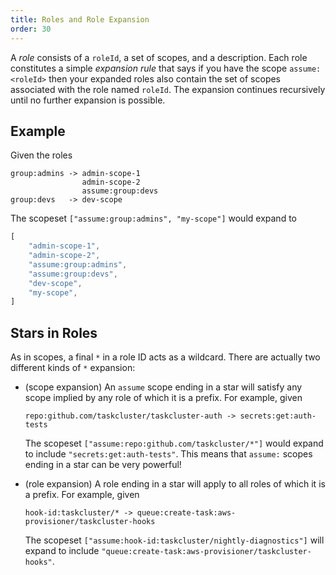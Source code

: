 ```yaml
---
title: Roles and Role Expansion
order: 30
---
```


A _role_ consists of a `roleId`, a set of scopes, and a description. Each role
constitutes a simple _expansion rule_ that says if you have the scope
`assume:<roleId>` then your expanded roles also contain the set of scopes
associated with the role named `roleId`. The expansion continues recursively
until no further expansion is possible.

## Example

Given the roles

```
group:admins -> admin-scope-1
                admin-scope-2
                assume:group:devs
group:devs   -> dev-scope
```

The scopeset `["assume:group:admins", "my-scope"]` would expand to

```js
[
    "admin-scope-1",
    "admin-scope-2",
    "assume:group:admins",
    "assume:group:devs",
    "dev-scope",
    "my-scope",
]
```

## Stars in Roles

As in scopes, a final `*` in a role ID acts as a wildcard. There are actually
two different kinds of `*` expansion:

 * (scope expansion) An `assume` scope ending in a star will satisfy any scope
   implied by any role of which it is a prefix. For example, given

   ```
   repo:github.com/taskcluster/taskcluster-auth -> secrets:get:auth-tests
   ```

   The scopeset `["assume:repo:github.com/taskcluster/*"]` would expand to
   include `"secrets:get:auth-tests"`.  This means that `assume:` scopes ending
   in a star can be very powerful!

 * (role expansion) A role ending in a star will apply to all roles of which it
   is a prefix. For example, given 

   ```
   hook-id:taskcluster/* -> queue:create-task:aws-provisioner/taskcluster-hooks
   ```

   The scopeset `["assume:hook-id:taskcluster/nightly-diagnostics"]` will expand
   to include `"queue:create-task:aws-provisioner/taskcluster-hooks"`.
